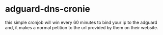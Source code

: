# adguard-dns-cronie
this simple cronjob will win every 60 minutes to bind your ip to the adguard and, it makes a normal petition to the url provided by them on their website.
